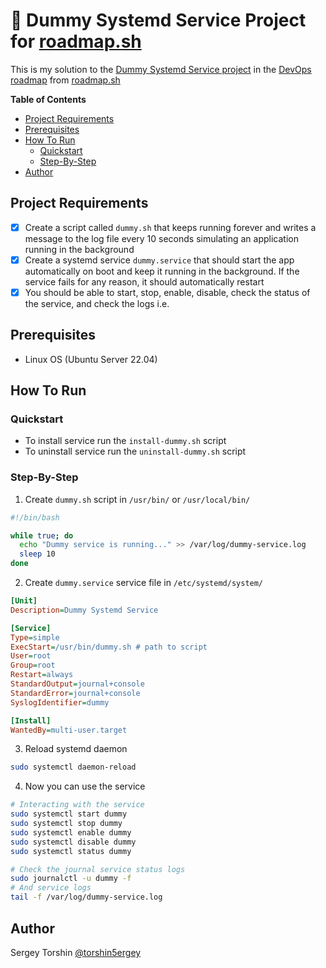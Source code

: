 # 🤖 Dummy Systemd Service Project for [roadmap.sh](https://roadmap.sh/)

This is my solution to the [Dummy Systemd Service project](https://roadmap.sh/projects/dummy-systemd-service) in the [DevOps roadmap](https://roadmap.sh/devops) from [roadmap.sh](https://roadmap.sh/)

**Table of Contents**
- [Project Requirements](#project-requirements)
- [Prerequisites](#prerequisites)
- [How To Run](#how-to-run)
  - [Quickstart](#quickstart)
  - [Step-By-Step](#step-by-step)
- [Author](#author)

## Project Requirements

- [x] Create a script called `dummy.sh` that keeps running forever and writes a message to the log file every 10 seconds simulating an application running in the background
- [x] Create a systemd service `dummy.service` that should start the app automatically on boot and keep it running in the background. If the service fails for any reason, it should automatically restart
- [x] You should be able to start, stop, enable, disable, check the status of the service, and check the logs i.e.

## Prerequisites

- Linux OS (Ubuntu Server 22.04)

## How To Run

### Quickstart

- To install service run the `install-dummy.sh` script
- To uninstall service run the `uninstall-dummy.sh` script

### Step-By-Step

1. Create `dummy.sh` script in `/usr/bin/` or `/usr/local/bin/`
```bash
#!/bin/bash

while true; do
  echo "Dummy service is running..." >> /var/log/dummy-service.log
  sleep 10
done
```
2. Create `dummy.service` service file in `/etc/systemd/system/`
```ini
[Unit]
Description=Dummy Systemd Service

[Service]
Type=simple
ExecStart=/usr/bin/dummy.sh # path to script
User=root
Group=root
Restart=always
StandardOutput=journal+console
StandardError=journal+console
SyslogIdentifier=dummy

[Install]
WantedBy=multi-user.target
```
3. Reload systemd daemon
```bash
sudo systemctl daemon-reload
```
4. Now you can use the service
```bash
# Interacting with the service
sudo systemctl start dummy
sudo systemctl stop dummy
sudo systemctl enable dummy
sudo systemctl disable dummy
sudo systemctl status dummy

# Check the journal service status logs
sudo journalctl -u dummy -f
# And service logs
tail -f /var/log/dummy-service.log
```

## Author

Sergey Torshin [@torshin5ergey](https://github.com/torshin5ergey)
